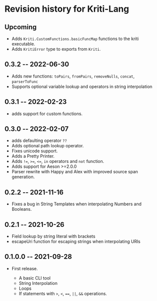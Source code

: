 # Revision history for Kriti-Lang

## Upcoming

  - Adds `Kriti.CustomFunctions.basicFuncMap` functions to the kriti executable.
  - Adds `KritiError` type to exports from `Kriti`.
  
## 0.3.2 -- 2022-06-30

  - Adds new functions: `toPairs`, `fromPairs`, `removeNulls`, `concat`, `parserToFunc`
  - Supports optional variable lookup and operators in string interpolation

## 0.3.1 -- 2022-02-23
  - adds support for custom functions.

## 0.3.0 -- 2022-02-07

  - adds defaulting operator `??`
  - Adds optional path lookup operator.
  - Fixes unicode support.
  - Adds a Pretty Printer.
  - Adds `!=`, `>=`, `<=`, `in` operators and `not` function.
  - Adds support for Aeson >=2.0.0
  - Parser rewrite with Happy and Alex with improved source span generation.

## 0.2.2 -- 2021-11-16

  - Fixes a bug in String Templates when interpolating Numbers and Booleans.

## 0.2.1 -- 2021-10-26

  - Field lookup by string literal with brackets
  - escapeUri function for escaping strings when interpolating URIs

## 0.1.0.0 -- 2021-09-28

* First release.

  - A basic CLI tool
  - String Interpolation
  - Loops
  - If statements with `>`, `<`, `==`, `||`, `&&` operations.
